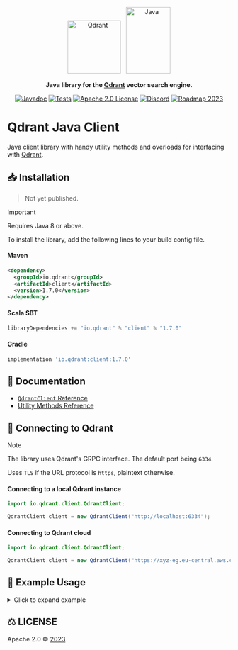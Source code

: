 <p align="center">
  <img height="120" src="https://github.com/qdrant/qdrant/raw/master/docs/logo.svg" alt="Qdrant"> 
  &nbsp;
  <img height="150" width="100" src="./resources/java-logo-small.svg" alt="Java">

</p>

<p align="center">
    <b>Java library for the <a href="https://github.com/qdrant/qdrant">Qdrant</a> vector search engine.</b>
</p>

<p align="center">
    <a href="https://qdrant.github.io/java-client"><img src="https://img.shields.io/badge/Docs-Javadoc%203.6.2-success" alt="Javadoc"></a>
    <a href="https://github.com/qdrant/java-client/actions/workflows/cd.yml"><img src="https://github.com/qdrant/java-client/actions/workflows/cd.yml/badge.svg?branch=master" alt="Tests"></a>
    <a href="https://github.com/qdrant/java-client/blob/master/LICENSE"><img src="https://img.shields.io/badge/License-Apache%202.0-success" alt="Apache 2.0 License"></a>
    <a href="https://qdrant.to/discord"><img src="https://img.shields.io/badge/Discord-Qdrant-5865F2.svg?logo=discord" alt="Discord"></a>
    <a href="https://qdrant.to/roadmap"><img src="https://img.shields.io/badge/Roadmap-2023-bc1439.svg" alt="Roadmap 2023"></a>
</p>

# Qdrant Java Client

Java client library with handy utility methods and overloads for interfacing with [Qdrant](https://qdrant.tech/).

## 📥 Installation

> Not yet published.

> [!IMPORTANT]  
> Requires Java 8 or above.

To install the library, add the following lines to your build config file.

#### Maven
```xml
<dependency>
  <groupId>io.qdrant</groupId>
  <artifactId>client</artifactId>
  <version>1.7.0</version>
</dependency>
```

#### Scala SBT
```sbt
libraryDependencies += "io.qdrant" % "client" % "1.7.0"
```

#### Gradle
```gradle
implementation 'io.qdrant:client:1.7.0'
```

## 📖 Documentation
- [`QdrantClient` Reference](https://qdrant.github.io/java-client/io/qdrant/client/QdrantClient.html#constructor-detail)
- [Utility Methods Reference](https://qdrant.github.io/java-client/io/qdrant/client/utils/package-summary.html)

## 🔌 Connecting to Qdrant

> [!NOTE]  
> The library uses Qdrant's GRPC interface. The default port being `6334`.
> 
> Uses `TLS` if the URL protocol is `https`, plaintext otherwise.

#### Connecting to a local Qdrant instance
```java
import io.qdrant.client.QdrantClient;

QdrantClient client = new QdrantClient("http://localhost:6334");
```

#### Connecting to Qdrant cloud
```java
import io.qdrant.client.QdrantClient;

QdrantClient client = new QdrantClient("https://xyz-eg.eu-central.aws.cloud.qdrant.io:6334", "<your-api-key>");
```

## 🧪 Example Usage
<details>
<summary>Click to expand example</summary>


#### You can connect to Qdrant by instantiating a [QdrantClient](https://qdrant.github.io/java-client/io/qdrant/client/QdrantClient.html) instance.
```java
import io.qdrant.client.QdrantClient;

QdrantClient client = new QdrantClient("http://localhost:6334");

System.out.println(client.listCollections());
```
*Output*:
```
collections {
name: "Documents"
}
collections {
name: "some_collection"
}
time: 7.04541E-4
```

#### We can now perform operations on the DB. Like creating a collection, adding a point.
The library offers handy utility methods for constructing GRPC structures.

```java
import java.util.Arrays;
import java.util.HashMap;
import java.util.List;
import java.util.Map;

import io.qdrant.client.utils.*;

String collectionName = "Documents";

client.recreateCollection(collectionName, 6, Distance.Cosine);

Map<String, Object> map = new HashMap<>();
map.put("name", "John Doe");
map.put("age", 42);
map.put("married", true);

PointStruct point =
  PointUtil.point(
    0,
    VectorUtil.toVector(0.0f, 0.1f, 0.2f, 0.3f, 0.4f, 0.5f),
    PayloadUtil.toPayload(map));
List<PointStruct> points = Arrays.asList;
client.upsertPoints(collectionName, points, null);
```

#### Performing a search on the vectors with filtering
```java
import io.qdrant.client.grpc.Points.Filter;
import io.qdrant.client.grpc.Points.SearchPoints;
import io.qdrant.client.grpc.Points.SearchResponse;

import io.qdrant.client.utils.*;

Filter filter = FilterUtil.must(FilterUtil.fieldCondition("age", FilterUtil.match(42)));
      
SearchPoints request = SearchPoints.newBuilder()
        .setCollectionName(collectionName)
        .addAllVector(Arrays.asList(0.0f, 0.1f, 0.2f, 0.3f, 0.4f, 0.5f))
        .setFilter(filter)
        .setWithPayload(SelectorUtil.withPayload())
        .setLimit(10)
        .build();
SearchResponse result = client.searchPoints(request);

ScoredPoint result = results.getResult(0);
            
System.out.println("Similarity: " + result.getScore());
System.out.println("Payload: " + PayloadUtil.toMap(result.getPayload()));
```
*Output*:
```
Similarity: 0.9999999
Payload: {name=John Doe, married=true, age=42}
```

</details>

## ⚖️ LICENSE

Apache 2.0 © [2023](https://github.com/qdrant/java-client/blob/master/LICENSE)
